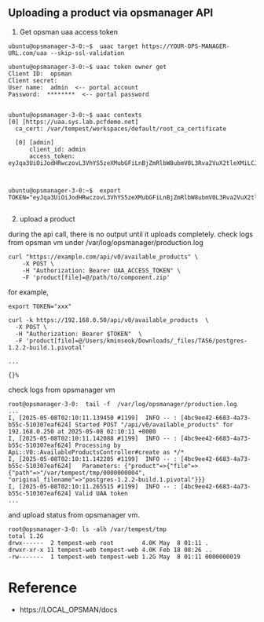 ## Uploading a product via opsmanager API

1. Get opsman uaa access token
```
ubuntu@opsmanager-3-0:~$  uaac target https://YOUR-OPS-MANAGER-URL.com/uaa --skip-ssl-validation

ubuntu@opsmanager-3-0:~$ uaac token owner get
Client ID:  opsman
Client secret:
User name:  admin  <-- portal account
Password:  ********  <-- portal password


ubuntu@opsmanager-3-0:~$ uaac contexts
[0] [https://uaa.sys.lab.pcfdemo.net]
  ca_cert: /var/tempest/workspaces/default/root_ca_certificate

  [0] [admin]
      client_id: admin
      access_token: eyJqa3UiOiJodHRwczovL3VhYS5zeXMubGFiLnBjZmRlbW8ubmV0L3Rva2VuX2tleXMiLCJraWQiOiJrZXktMSIsInR5cCI6IkpXVCIsImFsZyI6IlJTMjU2In0.eyJzdWIiOiJhZG1pbiIsImlzcyI6Imh0dHBzOi8vdWFhLxxx



ubuntu@opsmanager-3-0:~$  export TOKEN="eyJqa3UiOiJodHRwczovL3VhYS5zeXMubGFiLnBjZmRlbW8ubmV0L3Rva2VuX2tleXMiLCJraWQiOiJrZXktMSIsInR5cCI6IkpXVCIsImFsZyI6IlJTMjU2In0.eyJzdWIiOiJhZG1pbiIsImlzcyI6Imh0dHBzOi8vdWFhLxxx"


```

2. upload a product

during the api call, there is no output until it uploads completely. check logs from opsman vm under /var/log/opsmanager/production.log

```
curl "https://example.com/api/v0/available_products" \
    -X POST \
    -H "Authorization: Bearer UAA_ACCESS_TOKEN" \
    -F 'product[file]=@/path/to/component.zip'
```
for example,
```
export TOKEN="xxx"

curl -k https://192.168.0.50/api/v0/available_products  \
  -X POST \
  -H "Authorization: Bearer $TOKEN"  \
  -F 'product[file]=@/Users/kminseok/Downloads/_files/TAS6/postgres-1.2.2-build.1.pivotal'

...

{}%
```

check logs from opsmanager vm

```
root@opsmanager-3-0:  tail -f  /var/log/opsmanager/production.log
...
I, [2025-05-08T02:10:11.139450 #1199]  INFO -- : [4bc9ee42-6683-4a73-b55c-510307eaf624] Started POST "/api/v0/available_products" for 192.168.0.250 at 2025-05-08 02:10:11 +0000
I, [2025-05-08T02:10:11.142088 #1199]  INFO -- : [4bc9ee42-6683-4a73-b55c-510307eaf624] Processing by Api::V0::AvailableProductsController#create as */*
I, [2025-05-08T02:10:11.142205 #1199]  INFO -- : [4bc9ee42-6683-4a73-b55c-510307eaf624]   Parameters: {"product"=>{"file"=>{"path"=>"/var/tempest/tmp/0000000004", "original_filename"=>"postgres-1.2.2-build.1.pivotal"}}}
I, [2025-05-08T02:10:11.265515 #1199]  INFO -- : [4bc9ee42-6683-4a73-b55c-510307eaf624] Valid UAA token
...

```
and upload status from opsmanager vm.
```
root@opsmanager-3-0: ls -alh /var/tempest/tmp
total 1.2G
drwx------  2 tempest-web root        4.0K May  8 01:11 .
drwxr-xr-x 11 tempest-web tempest-web 4.0K Feb 18 08:26 ..
-rw-------  1 tempest-web tempest-web 1.2G May  8 01:11 0000000019
```


# Reference
- https://LOCAL_OPSMAN/docs



